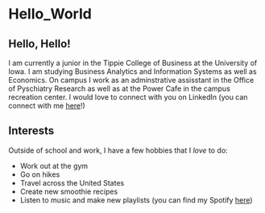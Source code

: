 # Hello_World

## Hello, Hello!

I am currently a junior in the Tippie College of Business at the University of Iowa. I am studying Business Analytics and Information Systems as well as Economics. On campus I work as an adminstrative assisstant in the Office of Pyschiatry Research as well as at the Power Cafe in the campus recreation center. I would love to connect with you on LinkedIn (you can connect with me [here](www.linkedin.com/in/morgantyma)!) 

## Interests

Outside of school and work, I have a few hobbies that I *love* to do:
- Work out at the gym
- Go on hikes
- Travel across the United States
- Create new smoothie recipes
- Listen to music and make new playlists (you can find my Spotify [here](https://open.spotify.com/user/morgantyma)) 
